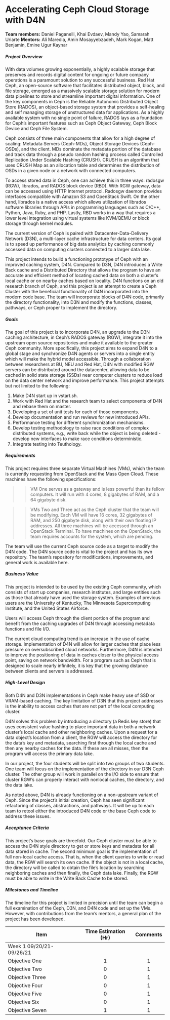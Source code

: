 # Accelerating Ceph Cloud Storage with D4N
**Team members:** Daniel Paganelli, Khai Evdaev, Mandy Yao, Samarah Uriarte
**Mentors:** Ali Maredia, Amin Mosayyebzadeh, Mark Kogan, Matt Benjamin, Emine Ugur Kaynar

##### Project Overview
With data volumes growing exponentially, a highly scalable storage that preserves and records digital content for ongoing or future company operations is a paramount solution to any successful business. Red Hat Ceph, an open-source software that facilitates distributed object, block, and file storage, emerged as a massively scalable storage solution for modern data pipelines to store and streamline important digital information. One of the key components in Ceph is the Reliable Autonomic Distributed Object Store (RADOS), an object-based storage system that provides a self-healing and self managing storage of unstructured data for applications. As a highly available system with no single point of failure, RADOS lays as a foundation for Ceph’s important features such as Ceph Object Gateway, Ceph Block Device and Ceph File System. 

Ceph consists of three main components that allow for a high degree of scaling: Metadata Servers (Ceph-MDs), Object Storage Devices (Ceph-OSDs), and the client. MDs dominate the metadata portion of the database and track data through a pseudo random hashing process called Controlled Replication Under Scalable Hashing (CRUSH). CRUSH is an algorithm that uses CRUSH Map as an allocation table and determines the distribution of OSDs in a given node or a network with connected computers. 

To access stored data in Ceph, one can achieve this in three ways: radosgw (RGW), librados, and RADOS block device (RBD). With RGW gateway, data can be accessed using HTTP Internet protocol. Radosgw daemon provides interfaces compatible with Amazon S3 and OpenStack Swift. On the other hand, librados is a native access which allows utilization of librados software libraries through APIs in programming languages such as C/C++, Python, Java, Ruby, and PHP. Lastly, RBD works in a way that requires a lower level integration using virtual systems like KVM/QEMU or block storage through kernel modules. 

The current version of Ceph is paired with Datacenter-Data-Delivery Network (D3N), a multi-layer cache infrastructure for data centers. Its goal is to speed up performance of big data analytics by caching commonly accessed data on computing clusters connected to a larger data lake.

This project intends to build a functioning prototype of Ceph with an improved caching system, D4N. Compared to D3N, D4N introduces a Write Back cache and a Distributed Directory that allows the program to have an accurate and efficient method of locating cached data on both a cluster’s local cache or on nearby caches based on locality. D4N functions on an old research branch of Ceph, and this project is an attempt to create a Ceph Cluster with the beneficial functionality of D4N incorporated into the modern code base. The team will incorporate blocks of D4N code, primarily the directory functionality, into D3N and modify the functions, classes, pathways, or Ceph proper to implement the directory.

##### Goals
The goal of this project is to incorporate D4N, an upgrade to the D3N caching architecture, in Ceph’s RADOS gateway (RGW), integrate it into the upstream open source repositories and make it available to the greater Ceph community. More specifically, this project aims to expand D4N to a global stage and synchronize D4N agents or servers into a single entity which will make the hybrid model accessible. Through a collaboration between researchers at BU, NEU and Red Hat, D4N with modified RGW servers can be distributed around the datacenter, allowing data to be cached in solid state storage (SSDs) near computer clusters to reduce load on the data center network and improve performance. This project attempts but not limited to the following:

1. Make D4N start up in vstart.sh.
2. Work with Red Hat and the research team to select components of D4N and rebase them on master.
3. Developing a set of unit tests for each of those components. 
4. Develop documentation and run reviews for new introduced APIs.
5. Performance testing for different synchronization mechanisms.
6. Develop testing methodology to raise race conditions of complex distributed systems, e.g., write back while the object is being deleted - develop new interfaces to make race conditions deterministic.
7. Integrate testing into Teuthology.

##### Requirements
This project requires three separate Virtual Machines (VMs), which the team is currently requesting from OpenStack and the Mass Open Cloud. These machines have the following specifications:

>> VM One serves as a gateway and is less powerful than its fellow computers. It will run with 4 cores, 8 gigabytes of RAM, and a 64 gigabyte disk.

>> VMs Two and Three act as the Ceph cluster that the team will be modifying. Each VM will have 16 cores, 32 gigabytes of RAM, and 250 gigabyte disk, along with their own floating IP addresses. All three machines will be accessed through an OpenStack Terminal. To have machines on the OpenStack, the team requires accounts for the system, which are pending.

The team will use the current Ceph source code as a target to modify the D4N code. The D4N source code is vital to the project and has its own repository. The team’s repository for modifications, improvements, and general work is available here.

##### Business Value
This project is intended to be used by the existing Ceph community, which consists of start up companies, research institutes, and large entities such as those that already have used the storage system. Examples of previous users are the University of Kentucky, The Minnesota Supercomputing Institute, and the United States Airforce.

Users will access Ceph through the client portion of the program and benefit from the caching upgrades of D4N through accessing metadata functions and file I/O.
	
The current cloud computing trend is an increase in the use of cache storage. Implementation of D4N will allow for larger caches that place less pressure on oversubscribed cloud networks. Furthermore, D4N is intended to improve the positioning of data in caches closer to the physical access point, saving on network bandwidth. For a program such as Ceph that is designed to scale nearly infinitely, it is key that the growing distance between clients and servers is addressed.

##### High-Level Design
Both D4N and D3N implementations in Ceph make heavy use of SSD or VRAM-based caching. The key limitation of D3N that this project addresses is the inability to access caches that are not part of the local computing cluster.

D4N solves this problem by introducing a directory (a Redis key store) that uses consistent value hashing to place important data in both a network cluster’s local cache and other neighboring caches. Upon a request for a data object’s location from a client, the RGW will access the directory for the data’s key and metadata, searching first through the local cache and then any nearby caches for the data. If these are all misses, then the program will access the primary data lake.

In our project, the four students will be split into two groups of two students. One team will focus on the implementation of the directory in our D3N Ceph cluster. The other group will work in parallel on the I/O side to ensure that cluster RGW’s can properly interact with nonlocal caches, the directory, and the data lake.

As noted above, D4N is already functioning on a non-upstream variant of Ceph. Since the project’s initial creation, Ceph has seen significant refactoring of classes, abstractions, and pathways. It will be up to each team to retool either the introduced D4N code or the base Ceph code to address these issues.

##### Acceptance Criteria
This project’s base goals are threefold. Our Ceph cluster must be able to access the D4N style directory to get or store keys and metadata for all data stored in cache. The second minimum goal is the implementation of full non-local cache access. That is, when the client queries to write or read data, the RGW will search its own cache. If the object is not in a local cache, the directory will be called to obtain the file’s location by searching neighboring caches and then finally, the Ceph data lake. Finally, the RGW must be able to write in the Write Back Cache to be stored.

##### Milestones and Timeline
The timeline for this project is limited in precision until the team can begin a full examination of the Ceph, D3N, and D4N code and set up the VMs. However, with contributions from the team’s mentors, a general plan of the project has been developed.

| Item | Time Estimation (Hr) | Comments  | 
|---------------------------------------------|:-----------:|:---------:|
| Week 1 09/20/21-09/26/21 |
| Objective One | 1 |  1     | 
| Objective Two | 0 |  1     | 
| Objective Three | 0 |  1     | 
| Objective Four | 0 |  1     | 
| Objective Five | 0 |  1     | 
| Objective Six | 0 |  1     | 
| Objective Seven | 1 |  1     | 
